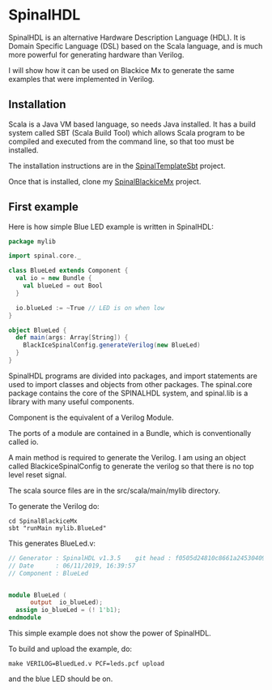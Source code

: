 # SpinalHDL

SpinalHDL is an alternative Hardware Description Language (HDL). It is Domain Specific Language (DSL) based on the Scala language, and is much more powerful for generating hardware than Verilog.

I will show how it can be used on Blackice Mx to generate the same examples that were implemented in Verilog.

## Installation

Scala is a Java VM based language, so needs Java installed. It has a build system called SBT (Scala Build Tool) which allows Scala program to be compiled and executed from the command line, so that too must be installed.

The installation instructions are in the [SpinalTemplateSbt](https://github.com/SpinalHDL/SpinalTemplateSbt) project.

Once that is installed, clone my [SpinalBlackiceMx](https://github.com/lawrie/SpinalBlackiceMx) project.

## First example

Here is how simple Blue LED example is written in SpinalHDL:

```scala
package mylib

import spinal.core._

class BlueLed extends Component {
  val io = new Bundle {
    val blueLed = out Bool
  }

  io.blueLed := ~True // LED is on when low
}

object BlueLed {
  def main(args: Array[String]) {
    BlackIceSpinalConfig.generateVerilog(new BlueLed)
  }
}
```

SpinalHDL programs are divided into packages, and import statements are used to import classes and objects from other packages. The spinal.core package contains the core of the SPINALHDL system, and spinal.lib is a library with many useful components.

Component is the equivalent of a Verilog Module.

The ports of a module are contained in a Bundle, which is conventionally called io.

A main method is required to generate the Verilog. I am using an object called BlackiceSpinalConfig to generate the verilog so that there is no top level reset signal.

The scala source files are in the src/scala/main/mylib directory. 

To generate the Verilog do:

```
cd SpinalBlackiceMx
sbt "runMain mylib.BlueLed"
```

This generates BlueLed.v:

```verilog
// Generator : SpinalHDL v1.3.5    git head : f0505d24810c8661a24530409359554b7cfa271a
// Date      : 06/11/2019, 16:39:57
// Component : BlueLed


module BlueLed (
      output  io_blueLed);
  assign io_blueLed = (! 1'b1);
endmodule
```

This simple example does not show the power of SpinalHDL.

To build and upload the example, do:

```
make VERILOG=BluedLed.v PCF=leds.pcf upload
```

and the blue LED should be on.




 

